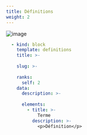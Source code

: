 ```yaml
---
title: Définitions
weight: 2
---
```


![image](https://raw.githubusercontent.com/osunyorg/admin/refs/heads/main/app/assets/images/communication/blocks/templates/definitions.jpg)

```yaml {filename="Données Hugo"}
  - kind: block
    template: definitions
    title: >-
      
    slug: >-
      
    ranks:
      self: 2
    data:
      description: >-
        
      elements:
        - title: >-
            Terme
          description: >-
            <p>Définition</p>
```

